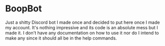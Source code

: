 # BoopBot
Just a shitty Discord bot I made once and decided to put here once I made my account. It's nothing impressive and its code is an absolute mess but I made it.
I don't have any documentation on how to use it nor do I intend to make any since it should all be in the help commands.

